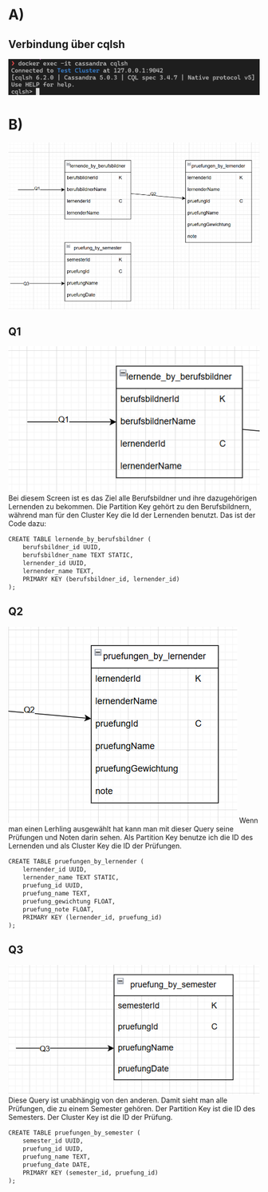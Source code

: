 # A)
## Verbindung über cqlsh
![cqlsh](../assets/2025-03-31-14-46-28.png)
# B)
![all queries](../assets/2025-04-07-16-33-17.png)
## Q1
![q1](../assets/2025-04-07-15-47-58.png)
Bei diesem Screen ist es das Ziel alle Berufsbildner und ihre dazugehörigen Lernenden zu bekommen.
Die Partition Key gehört zu den Berufsbildnern, während man für den Cluster Key die Id der Lernenden benutzt.
Das ist der Code dazu:
```cql
CREATE TABLE lernende_by_berufsbildner (
	berufsbildner_id UUID,
	berufsbildner_name TEXT STATIC,
	lernender_id UUID,
	lernender_name TEXT,
	PRIMARY KEY (berufsbildner_id, lernender_id)
);
```
## Q2
![q2](../assets/2025-04-07-15-55-40.png)
Wenn man einen Lerhling ausgewählt hat kann man mit dieser Query seine Prüfungen und Noten darin sehen.
Als Partition Key benutze ich die ID des Lernenden und als Cluster Key die ID der Prüfungen.
```cql
CREATE TABLE pruefungen_by_lernender (
	lernender_id UUID,
	lernender_name TEXT STATIC,
	pruefung_id UUID,
	pruefung_name TEXT,
	pruefung_gewichtung FLOAT,
	pruefung_note FLOAT,
	PRIMARY KEY (lernender_id, pruefung_id)
);

```
## Q3
![q3](../assets/2025-04-07-15-58-00.png)
Diese Query ist unabhängig von den anderen. Damit sieht man alle Prüfungen, die zu einem Semester gehören.
Der Partition Key ist die ID des Semesters. Der Cluster Key ist die ID der Prüfung.
```cql
CREATE TABLE pruefungen_by_semester (
	semester_id UUID,
	pruefung_id UUID,
	pruefung_name TEXT,
	pruefung_date DATE,
	PRIMARY KEY (semester_id, pruefung_id)
);
```
